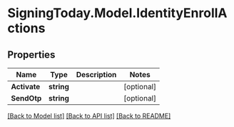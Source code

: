 
# SigningToday.Model.IdentityEnrollActions

## Properties

Name | Type | Description | Notes
------------ | ------------- | ------------- | -------------
**Activate** | **string** |  | [optional] 
**SendOtp** | **string** |  | [optional] 

[[Back to Model list]](../README.md#documentation-for-models)
[[Back to API list]](../README.md#documentation-for-api-endpoints)
[[Back to README]](../README.md)

